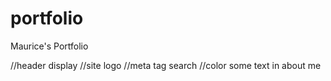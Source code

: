 # portfolio
 Maurice's Portfolio


//header display
//site logo
//meta tag search
//color some text in about me